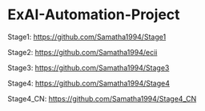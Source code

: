 # ExAI-Automation-Project


Stage1: https://github.com/Samatha1994/Stage1

Stage2: https://github.com/Samatha1994/ecii

Stage3: https://github.com/Samatha1994/Stage3

Stage4: https://github.com/Samatha1994/Stage4

Stage4_CN: https://github.com/Samatha1994/Stage4_CN
